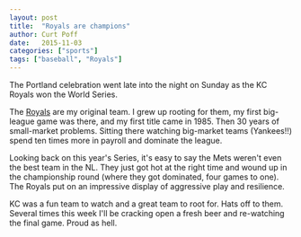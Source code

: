 ```yaml
---
layout: post
title:  "Royals are champions"
author: Curt Poff
date:   2015-11-03
categories: ["sports"]
tags: ["baseball", "Royals"]
---
```

The Portland celebration went late into the night on Sunday as the KC Royals won the World Series.

<!--more-->

The [Royals](http://espn.go.com/mlb/recap?gameId=351101121) are my original team. I grew up rooting for them, my first big-league game was there, and my first title came in 1985. Then 30 years of small-market problems. Sitting there watching big-market teams (Yankees!!) spend ten times more in payroll and dominate the league.

Looking back on this year's Series, it's easy to say the Mets weren't even the best team in the NL. They just got hot at the right time and wound up in the championship round (where they got dominated, four games to one). The Royals put on an impressive display of aggressive play and resilience.

KC was a fun team to watch and a great team to root for. Hats off to them. Several times this week I'll be cracking open a fresh beer and re-watching the final game. Proud as hell.

